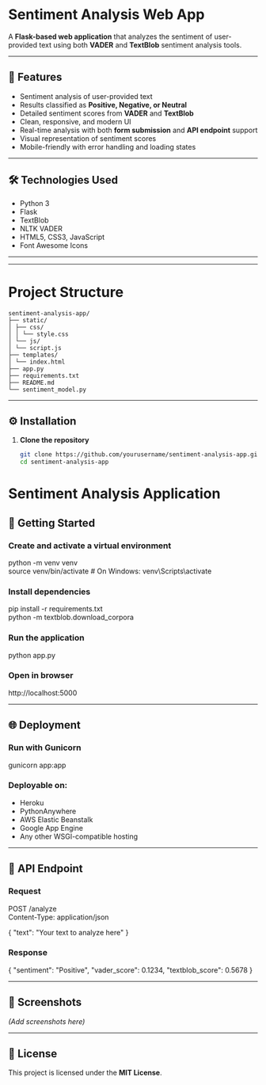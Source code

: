 # Sentiment Analysis Web App

A **Flask-based web application** that analyzes the sentiment of user-provided text using both **VADER** and **TextBlob** sentiment analysis tools.

---

## 🚀 Features
- Sentiment analysis of user-provided text  
- Results classified as **Positive, Negative, or Neutral**  
- Detailed sentiment scores from **VADER** and **TextBlob**  
- Clean, responsive, and modern UI  
- Real-time analysis with both **form submission** and **API endpoint** support  
- Visual representation of sentiment scores  
- Mobile-friendly with error handling and loading states  

---

## 🛠 Technologies Used
- Python 3  
- Flask  
- TextBlob  
- NLTK VADER  
- HTML5, CSS3, JavaScript  
- Font Awesome Icons  

---
-------
# Project Structure
```
sentiment-analysis-app/
├── static/
│ ├── css/
│ │ └── style.css
│ └── js/
│ └── script.js
├── templates/
│ └── index.html
├── app.py
├── requirements.txt
├── README.md
└── sentiment_model.py
```
-------
## ⚙️ Installation

1. **Clone the repository**
   ```bash
   git clone https://github.com/yourusername/sentiment-analysis-app.git
   cd sentiment-analysis-app

# Sentiment Analysis Application

## 🚀 Getting Started

### Create and activate a virtual environment
python -m venv venv  
source venv/bin/activate  # On Windows: venv\Scripts\activate  

### Install dependencies
pip install -r requirements.txt  
python -m textblob.download_corpora  

### Run the application
python app.py  

### Open in browser
http://localhost:5000  

---

## 🌐 Deployment

### Run with Gunicorn
gunicorn app:app  

### Deployable on:
- Heroku  
- PythonAnywhere  
- AWS Elastic Beanstalk  
- Google App Engine  
- Any other WSGI-compatible hosting  

---

## 📡 API Endpoint

### Request
POST /analyze  
Content-Type: application/json  

{
    "text": "Your text to analyze here"
}

### Response
{
    "sentiment": "Positive",
    "vader_score": 0.1234,
    "textblob_score": 0.5678
}

---

## 📸 Screenshots
*(Add screenshots here)*

---

## 📜 License
This project is licensed under the **MIT License**.

